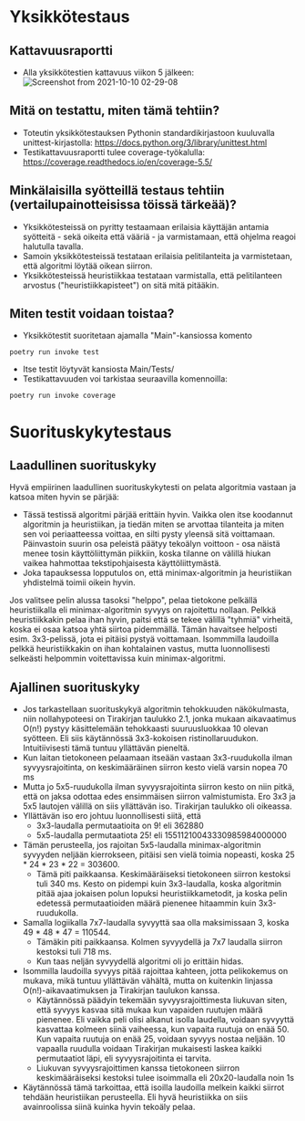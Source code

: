 # Yksikkötestaus

## Kattavuusraportti
* Alla yksikkötestien kattavuus viikon 5 jälkeen:
![Screenshot from 2021-10-10 02-29-08](https://user-images.githubusercontent.com/62505549/136676245-b507095a-09d2-4b55-980d-f1c24d8592e8.png)

## Mitä on testattu, miten tämä tehtiin?
* Toteutin yksikkötestauksen Pythonin standardikirjastoon kuuluvalla unittest-kirjastolla: https://docs.python.org/3/library/unittest.html
* Testikattavuusraportti tulee coverage-työkalulla: https://coverage.readthedocs.io/en/coverage-5.5/

## Minkälaisilla syötteillä testaus tehtiin (vertailupainotteisissa töissä tärkeää)?
* Yksikkötesteissä on pyritty testaamaan erilaisia käyttäjän antamia syötteitä - sekä oikeita että vääriä - ja varmistamaan, että ohjelma reagoi halutulla tavalla.
* Samoin yksikkötesteissä testataan erilaisia pelitilanteita ja varmistetaan, että algoritmi löytää oikean siirron.
* Yksikkötesteissä heuristiikkaa testataan varmistalla, että pelitilanteen arvostus ("heuristiikkapisteet") on sitä mitä pitääkin.

## Miten testit voidaan toistaa?
* Yksikkötestit suoritetaan ajamalla "Main"-kansiossa komento
```
poetry run invoke test
``` 
* Itse testit löytyvät kansiosta Main/Tests/
* Testikattavuuden voi tarkistaa seuraavilla komennoilla:
```
poetry run invoke coverage
```

# Suorituskykytestaus

## Laadullinen suorituskyky
Hyvä empiirinen laadullinen suorituskykytesti on pelata algoritmia vastaan ja katsoa miten hyvin se pärjää:
 * Tässä testissä algoritmi pärjää erittäin hyvin. Vaikka olen itse koodannut algoritmin ja heuristiikan, ja tiedän miten se arvottaa tilanteita ja miten sen voi periaatteessa voittaa, en silti pysty yleensä sitä voittamaan. Päinvastoin suurin osa peleistä päätyy tekoälyn voittoon - osa näistä menee tosin käyttöliittymän piikkiin, koska tilanne on välillä hiukan vaikea hahmottaa tekstipohjaisesta käyttöliittymästä.
 * Joka tapauksessa lopputulos on, että minimax-algoritmin ja heuristiikan yhdistelmä toimii oikein hyvin.

Jos valitsee pelin alussa tasoksi "helppo", pelaa tietokone pelkällä heuristiikalla eli minimax-algoritmin syvyys on rajoitettu nollaan. Pelkkä heuristiikkakin pelaa ihan hyvin, paitsi että se tekee välillä "tyhmiä" virheitä, koska ei osaa katsoa yhtä siirtoa pidemmällä. Tämän havaitsee helposti esim. 3x3-pelissä, jota ei pitäisi pystyä voittamaan. Isommmilla laudoilla pelkkä heuristiikkakin on ihan kohtalainen vastus, mutta luonnollisesti selkeästi helpommin voitettavissa kuin minimax-algoritmi.

## Ajallinen suorituskyky
* Jos tarkastellaan suorituskykyä algoritmin tehokkuuden näkökulmasta, niin nollahypoteesi on Tirakirjan taulukko 2.1, jonka mukaan aikavaatimus O(n!) pystyy käsittelemään tehokkaasti suuruusluokkaa 10 olevan syötteen. Eli siis käytännössä 3x3-kokoisen ristinollaruudukon. Intuitiivisesti tämä tuntuu yllättävän pieneltä.
 * Kun laitan tietokoneen pelaamaan itseään vastaan 3x3-ruudukolla ilman syvyysrajoitinta, on keskimääräinen siirron kesto vielä varsin nopea 70 ms 
 * Mutta jo 5x5-ruudukolla ilman syvyysrajoitinta siirron kesto on niin pitkä, että on jaksa odottaa edes ensimmäisen siirron valmistumista. Ero 3x3 ja 5x5 lautojen välillä on siis yllättävän iso. Tirakirjan taulukko oli oikeassa.
 * Yllättävän iso ero johtuu luonnollisesti siitä, että 
   * 3x3-laudalla permutaatioita on 9! eli 362880
   * 5x5-laudalla permutaatiota 25! eli 15511210043330985984000000
 * Tämän perusteella, jos rajoitan 5x5-laudalla minimax-algoritmin syvyyden neljään kierrokseen, pitäisi sen vielä toimia nopeasti, koska 25 * 24 * 23 * 22 = 303600.
   * Tämä piti paikkaansa. Keskimääräiseksi tietokoneen siirron kestoksi tuli 340 ms. Kesto on pidempi kuin 3x3-laudalla, koska algoritmin pitää ajaa jokaisen polun lopuksi heuristiikkametodit, ja koska pelin edetessä permutaatioiden määrä pienenee hitaammin kuin 3x3-ruudukolla.
 * Samalla logiikalla 7x7-laudalla syvyyttä saa olla maksimissaan 3, koska 49 * 48 * 47 = 110544.
   * Tämäkin piti paikkaansa. Kolmen syvyydellä ja 7x7 laudalla siirron kestoksi tuli 718 ms.
   * Kun taas neljän syvyydellä algoritmi oli jo erittäin hidas.
 * Isommilla laudoilla syvyys pitää rajoittaa kahteen, jotta pelikokemus on mukava, mikä tuntuu yllättävän vähältä, mutta on kuitenkin linjassa O(n!)-aikavaatimuksen ja Tirakirjan taulukon kanssa.
   * Käytännössä päädyin tekemään syvyysrajoittimesta liukuvan siten, että syvyys kasvaa sitä mukaa kun vapaiden ruutujen määrä pienenee. Eli vaikka peli olisi alkanut isolla laudella, voidaan syvyyttä kasvattaa kolmeen siinä vaiheessa, kun vapaita ruutuja on enää 50. Kun vapaita ruutuja on enää 25, voidaan syvyys nostaa neljään. 10 vapaalla ruudulla voidaan Tirakirjan mukaisesti laskea kaikki permutaatiot läpi, eli syvyysrajoitinta ei tarvita.
   * Liukuvan syvyysrajoittimen kanssa tietokoneen siirron keskimääräiseksi kestoksi tulee isoimmalla eli 20x20-laudalla noin 1s 
 * Käytännössä tämä tarkoittaa, että isoilla laudoilla melkein kaikki siirrot tehdään heuristiikan perusteella. Eli hyvä heuristiikka on siis avainroolissa siinä kuinka hyvin tekoäly pelaa.
